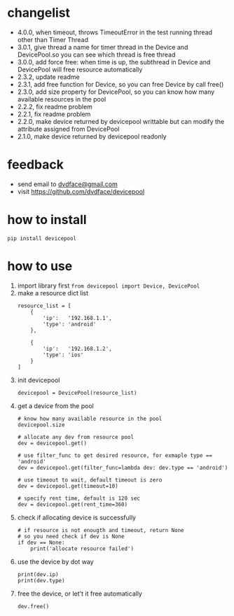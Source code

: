 # changelist
* 4.0.0,  when timeout, throws TimeoutError in the test running thread other than Timer Thread
* 3.0.1,  give thread a name for timer thread in the Device and DevicePool.so you can see which thread is free thread
* 3.0.0,  add force free: when time is up, the subthread in Device and DevicePool will free resource automatically
* 2.3.2,  update readme
* 2.3.1,  add free function for Device, so you can free Device by call free()
* 2.3.0,  add size property for DevicePool, so you can know how many available resources in the pool
* 2.2.2,  fix readme problem
* 2.2.1,  fix readme problem
* 2.2.0,  make device returned by devicepool writtable but can modify the attribute assigned from DevicePool
* 2.1.0,  make device returned by devicepool readonly

# feedback
* send email to dvdface@gmail.com
* visit https://github.com/dvdface/devicepool

# how to install
`pip install devicepool`

# how to use
1. import library first
`from devicepool import Device, DevicePool`
2. make a resource dict list
	```
	resource_list = [
		{
			'ip':	'192.168.1.1',
			'type': 'android'
		},
		
		{
			'ip':	'192.168.1.2',
			'type': 'ios'
		}
	]
	```
3. init devicepool
	```
	devicepool = DevicePool(resource_list)
	```
4. get a device from the pool
	```
	# know how many available resource in the pool
	devicepool.size
	
	# allocate any dev from resource pool
	dev = devicepool.get()

	# use filter_func to get desired resource, for exmaple type == 'android'
	dev = devicepool.get(filter_func=lambda dev: dev.type == 'android')

	# use timeout to wait, default timeout is zero
	dev = devicepool.get(timeout=10)
	
	# specify rent time, default is 120 sec
	dev = devicepool.get(rent_time=360)
	```
5. check if allocating device is successfully
	```
	# if resource is not enougth and timeout, return None
	# so you need check if dev is None
	if dev == None:
		print('allocate resource failed')
	```
6. use the device by dot way
	```
	print(dev.ip)
	print(dev.type)
	```
7. free the device, or let't it free automatically
	```
	dev.free()
	```